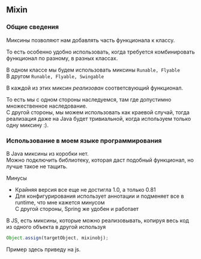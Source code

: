 ## Mixin

### Общие сведения
Миксины позволяют нам добавлять часть функционала к классу.

То есть особенно удобно использовать,
когда требуется комбинировать функционал по разному, в разных классах.

В одном классе мы будем использовать миксины `Runable, Flyable`  
В другом `Runable, Flyable, Swingable`

В каждой из этих миксин *реализован* соответсвующий функционал.

То есть мы с одном стороны наследуемся,
там где допустимно множественное наследование.   
С другой стороны, мы можем использовать как краевой случай, 
тогда реализация даже на Java будет тривиальной, когда используем только одну миксину :).

### Использование в моем языке программирования
B Java миксины из коробки нет.  
Можно подключить библиотеку,
которая даст подобный функционал, но лучше такое не тащить.

Минусы
- Крайняя версия все еще не достигла 1.0, а только 0.81
- Для конфигурирования использует аннотации и подменяет все в runtime, что мне кажется минусом  
С другой стороны, Spring же удобен и работает

В JЅ, есть миксины, которые можно реализовывать, 
копируя весь код из одного объекта в другой используя 
```js
Object.assign(targetObject, mixinobj);
```
Пример здесь приведу на js.
